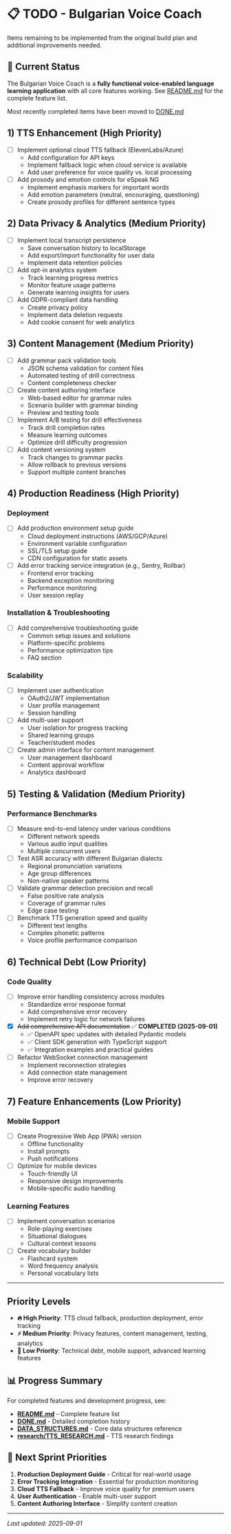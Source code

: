 # 📋 TODO - Bulgarian Voice Coach

Items remaining to be implemented from the original build plan and additional improvements needed.

## 🎯 Current Status

The Bulgarian Voice Coach is a **fully functional voice-enabled language learning application** with all core features
working. See [README.md](../README.md) for the complete feature list.

Most recently completed items have been moved to [DONE.md](./DONE.md)

## 1) TTS Enhancement (High Priority)

- [ ] Implement optional cloud TTS fallback (ElevenLabs/Azure)
  - Add configuration for API keys
  - Implement fallback logic when cloud service is available
  - Add user preference for voice quality vs. local processing
- [ ] Add prosody and emotion controls for eSpeak NG
  - Implement emphasis markers for important words
  - Add emotion parameters (neutral, encouraging, questioning)
  - Create prosody profiles for different sentence types

## 2) Data Privacy & Analytics (Medium Priority)

- [ ] Implement local transcript persistence
  - Save conversation history to localStorage
  - Add export/import functionality for user data
  - Implement data retention policies
- [ ] Add opt-in analytics system
  - Track learning progress metrics
  - Monitor feature usage patterns
  - Generate learning insights for users
- [ ] Add GDPR-compliant data handling
  - Create privacy policy
  - Implement data deletion requests
  - Add cookie consent for web analytics

## 3) Content Management (Medium Priority)

- [ ] Add grammar pack validation tools
  - JSON schema validation for content files
  - Automated testing of drill correctness
  - Content completeness checker
- [ ] Create content authoring interface
  - Web-based editor for grammar rules
  - Scenario builder with grammar binding
  - Preview and testing tools
- [ ] Implement A/B testing for drill effectiveness
  - Track drill completion rates
  - Measure learning outcomes
  - Optimize drill difficulty progression
- [ ] Add content versioning system
  - Track changes to grammar packs
  - Allow rollback to previous versions
  - Support multiple content branches

## 4) Production Readiness (High Priority)

### Deployment

- [ ] Add production environment setup guide
  - Cloud deployment instructions (AWS/GCP/Azure)
  - Environment variable configuration
  - SSL/TLS setup guide
  - CDN configuration for static assets
- [ ] Add error tracking service integration (e.g., Sentry, Rollbar)
  - Frontend error tracking
  - Backend exception monitoring
  - Performance monitoring
  - User session replay

### Installation & Troubleshooting

- [ ] Add comprehensive troubleshooting guide
  - Common setup issues and solutions
  - Platform-specific problems
  - Performance optimization tips
  - FAQ section

### Scalability

- [ ] Implement user authentication
  - OAuth2/JWT implementation
  - User profile management
  - Session handling
- [ ] Add multi-user support
  - User isolation for progress tracking
  - Shared learning groups
  - Teacher/student modes
- [ ] Create admin interface for content management
  - User management dashboard
  - Content approval workflow
  - Analytics dashboard

## 5) Testing & Validation (Medium Priority)

### Performance Benchmarks

- [ ] Measure end-to-end latency under various conditions
  - Different network speeds
  - Various audio input qualities
  - Multiple concurrent users
- [ ] Test ASR accuracy with different Bulgarian dialects
  - Regional pronunciation variations
  - Age group differences
  - Non-native speaker patterns
- [ ] Validate grammar detection precision and recall
  - False positive rate analysis
  - Coverage of grammar rules
  - Edge case testing
- [ ] Benchmark TTS generation speed and quality
  - Different text lengths
  - Complex phonetic patterns
  - Voice profile performance comparison

## 6) Technical Debt (Low Priority)

### Code Quality

- [ ] Improve error handling consistency across modules
  - Standardize error response format
  - Add comprehensive error recovery
  - Implement retry logic for network failures
- [x] ~~Add comprehensive API documentation~~ ✅ **COMPLETED (2025-09-01)**
  - ✅ OpenAPI spec updates with detailed Pydantic models
  - ✅ Client SDK generation with TypeScript support
  - ✅ Integration examples and practical guides
- [ ] Refactor WebSocket connection management
  - Implement reconnection strategies
  - Add connection state management
  - Improve error recovery

## 7) Feature Enhancements (Low Priority)

### Mobile Support

- [ ] Create Progressive Web App (PWA) version
  - Offline functionality
  - Install prompts
  - Push notifications
- [ ] Optimize for mobile devices
  - Touch-friendly UI
  - Responsive design improvements
  - Mobile-specific audio handling

### Learning Features

- [ ] Implement conversation scenarios
  - Role-playing exercises
  - Situational dialogues
  - Cultural context lessons
- [ ] Create vocabulary builder
  - Flashcard system
  - Word frequency analysis
  - Personal vocabulary lists

---

## Priority Levels

- **🔥 High Priority**: TTS cloud fallback, production deployment, error tracking
- **⚡ Medium Priority**: Privacy features, content management, testing, analytics
- **🌟 Low Priority**: Technical debt, mobile support, advanced learning features

## 📊 Progress Summary

For completed features and development progress, see:

- **[README.md](../README.md)** - Complete feature list
- **[DONE.md](./DONE.md)** - Detailed completion history
- **[DATA_STRUCTURES.md](./DATA_STRUCTURES.md)** - Core data structures reference
- **[research/TTS_RESEARCH.md](./research/TTS_RESEARCH.md)** - TTS research findings

## 🎯 Next Sprint Priorities

1. **Production Deployment Guide** - Critical for real-world usage
2. **Error Tracking Integration** - Essential for production monitoring
3. **Cloud TTS Fallback** - Improve voice quality for premium users
4. **User Authentication** - Enable multi-user support
5. **Content Authoring Interface** - Simplify content creation

---

_Last updated: 2025-09-01_

